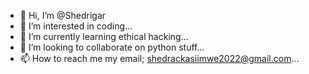 - 👋 Hi, I’m @Shedrigar
- 👀 I’m interested in coding...
- 🌱 I’m currently learning ethical hacking...
- 💞️ I’m looking to collaborate on python stuff...
- 📫 How to reach me my email; shedrackasiimwe2022@gmail.com...

<!---
Shedrigar/Shedrigar is a ✨ special ✨ repository because its `README.md` (this file) appears on your GitHub profile.
You can click the Preview link to take a look at your changes.
--->
